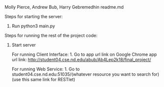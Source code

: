 Molly Pierce, Andrew Bub, Harry Gebremedhin
readme.md

Steps for starting the server:

1. Run python3 main.py 


Steps for running the rest of the project code:

1. Start server

	For running Client Interface: 
		1. Go to app url link on Google Chrome 
		app url link: http://student04.cse.nd.edu/abub/Ab4Lep2k18/final_project/

	For running Web Service:
		1. Go to student04.cse.nd.edu:51035/(whatever resource you want to search for)
			(use this same link for RESTlet)


